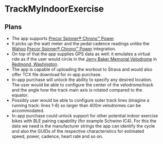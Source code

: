 # TrackMyIndoorExercise

## Plans

* The app supports [Precor Spinner® Chrono™ Power](https://www.precor.com/en-us/commercial/cardio/indoor-cycling/spinner-chrono-power).
* It picks up the watt meter and the pedal cadence readings unlike the [Wahoo](https://play.google.com/store/apps/details?id=com.wahoofitness.fitness) [Precor Spinner® Chrono™ Power](https://www.precor.com/en-us/commercial/cardio/indoor-cycling/spinner-chrono-power) integration.
* On top of that the app supplies GPS data as well: it emulates a virtual ride as if the user would circle in the [Jerry Baker Memorial Velodrome](https://velodrome.org/) in [Redmond, Washington](https://www.google.com/maps/place/Jerry+Baker+Memorial+Velodrome/@47.6659161,-122.1125076,96m/data=!3m1!1e3!4m5!3m4!1s0x0:0x7d3c1ebef878f4c!8m2!3d47.665894!4d-122.1126097).
* The app is capable of uploading the workout to Strava and would also offer TCX file download for in-app purchase.
* In-app purchase will unlock the ability to specify any desired location. The user would be able to configure the center of the velodrome/track and the angle how the track main axis is rotated compared to the equator.
* Possibly user would be able to configure outer track lines (imagine a running track: lines 1-8) so larger than 400m velodromes can be accommodated.
* In-app purchase could unlock support for other potential indoor exercise bikes with BLE pairing capability (for example Schwinn IC4). For this the data we need is the manufacturer strings the app can identify the cycle and also the GUIDs of the respective characteristics for estimated speed, power, cadence, heart rate and so on.
